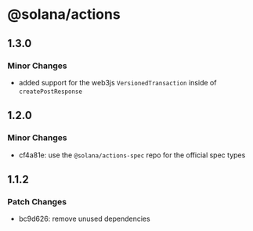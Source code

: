 # @solana/actions

## 1.3.0

### Minor Changes

- added support for the web3js `VersionedTransaction` inside of
  `createPostResponse`

## 1.2.0

### Minor Changes

- cf4a81e: use the `@solana/actions-spec` repo for the official spec types

## 1.1.2

### Patch Changes

- bc9d626: remove unused dependencies
